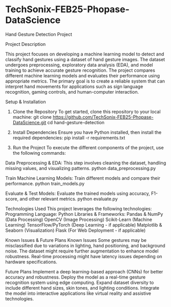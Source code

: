 # TechSonix-FEB25-Phopase-DataScience
Hand Gesture Detection Project

Project Description

  This project focuses on developing a machine learning model to detect and classify hand gestures using a dataset of hand gesture images. The dataset undergoes preprocessing, exploratory data analysis (EDA), and model training to achieve accurate gesture recognition. The project compares different machine learning models and evaluates their performance using appropriate metrics. The primary goal is to create a reliable system that can interpret hand movements for applications such as sign language recognition, gaming controls, and human-computer interaction.

Setup & Installation

1. Clone the Repository
To get started, clone this repository to your local machine:
git clone https://github.com/TechSonix-FEB25-Phopase-DataScience.git
cd hand-gesture-detection

2. Install Dependencies
Ensure you have Python installed, then install the required dependencies:
pip install -r requirements.txt

3. Run the Project
To execute the different components of the project, use the following commands:

Data Preprocessing & EDA: This step involves cleaning the dataset, handling missing values, and visualizing patterns.
python data_preprocessing.py

Train Machine Learning Models: Train different models and compare their performance.
python train_models.py

Evaluate & Test Models: Evaluate the trained models using accuracy, F1-score, and other relevant metrics.
python evaluate.py

Technologies Used
This project leverages the following technologies:
Programming Language: Python
Libraries & Frameworks:
Pandas & NumPy (Data Processing)
OpenCV (Image Processing)
Scikit-Learn (Machine Learning)
TensorFlow/PyTorch (Deep Learning - if applicable)
Matplotlib & Seaborn (Visualization)
Flask (For Web Deployment - if applicable)

Known Issues & Future Plans
Known Issues
Some gestures may be misclassified due to variations in lighting, hand positioning, and background noise.
The dataset might require further augmentation to enhance model robustness.
Real-time processing might have latency issues depending on hardware specifications.

Future Plans
Implement a deep learning-based approach (CNNs) for better accuracy and robustness.
Deploy the model as a real-time gesture recognition system using edge computing.
Expand dataset diversity to include different hand sizes, skin tones, and lighting conditions.
Integrate the model into interactive applications like virtual reality and assistive technologies.
